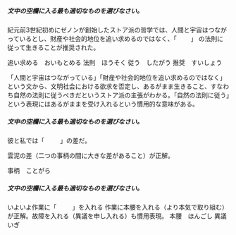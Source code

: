 ##### 文中の空欄に入る最も適切なものを選びなさい。

紀元前3世紀初めにゼノンが創始したストア派の哲学では、人間と宇宙はつながっているとし、財産や社会的地位を追い求めるのではなく、「 　　」 の法則に従って生きることが推奨された。


追い求める　おいもとめる
法則　ほうそく
従う　したがう
推奨　すいしょう


「人間と宇宙はつながっている」「財産や社会的地位を追い求めるのではなく」という文から、文明社会における欲求を否定し、あるがまま生きること、すなわち自然の法則に従うべきだというストア派の主張がわかる。「自然の法則に従う」という表現にはあるがままを受け入れるという慣用的な意味がある。


##### 文中の空欄に入る最も適切なものを選びなさい。

彼と私では「 　　 」の差だ。

雲泥の差（二つの事柄の間に大きな差があること）が正解。

事柄　ことがら

##### 文中の空欄に入る最も適切なものを選びなさい。

いよいよ作業に「 　　 」を入れる
作業に本腰を入れる（より本気で取り組む）が正解。故障を入れる（異議を申し入れる）も慣用表現。
本腰　ほんごし
異議　いぎ


#####

#####

#####
#####
